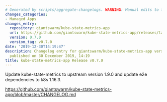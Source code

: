 ```yaml
---
# Generated by scripts/aggregate-changelogs. WARNING: Manual edits to this files will be overwritten.
changes_categories:
- Managed Apps
changes_entry:
  repository: giantswarm/kube-state-metrics-app
  url: https://github.com/giantswarm/kube-state-metrics-app/releases/tag/v0.7.0
  version: 0.7.0
  version_tag: v0.7.0
date: '2019-12-30T14:19:47'
description: Changelog entry for giantswarm/kube-state-metrics-app version 0.7.0,
  published on 30 December 2019, 14:19
title: kube-state-metrics-app Release v0.7.0
---
```


Update kube-state-metrics to upstream version 1.9.0 and update e2e dependencies to k8s 1.16.3.

https://github.com/giantswarm/kube-state-metrics-app/blob/master/CHANGELOG.md
